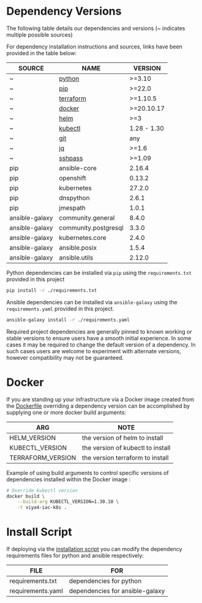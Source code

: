 # Dependency Versions

The following table details our dependencies and versions (~ indicates multiple possible sources)

For dependency installation instructions and sources, links have been provided in the table below:

| SOURCE         | NAME                                                                                                                                           | VERSION     |
|----------------|------------------------------------------------------------------------------------------------------------------------------------------------|-------------|
| ~              | [python](https://www.python.org/downloads/)                                                                                                    | >=3.10      |
| ~              | [pip](https://packaging.python.org/en/latest/guides/installing-using-linux-tools/#installing-pip-setuptools-wheel-with-linux-package-managers) | >=22.0      |
| ~              | [terraform](https://www.terraform.io/downloads)                                                                                                | >=1.10.5     |
| ~              | [docker](https://docs.docker.com/engine/install/)                                                                                              | >=20.10.17  |
| ~              | [helm](https://helm.sh/docs/intro/install/)                                                                                                    | >=3         |
| ~              | [kubectl](https://kubernetes.io/docs/tasks/tools/)                                                                                             | 1.28 - 1.30 |
| ~              | [git](https://git-scm.com/book/en/v2/Getting-Started-Installing-Git)                                                                           | any         |
| ~              | [jq](https://jqlang.github.io/jq/download/)                                                                                                    | >=1.6       |
| ~              | [sshpass](https://manpages.ubuntu.com/manpages/jammy/man1/sshpass.1.html)                                                                                                    | >=1.09       |
| pip            | ansible-core                                                                                                                                   | 2.16.4      |
| pip            | openshift                                                                                                                                      | 0.13.2      |
| pip            | kubernetes                                                                                                                                     | 27.2.0      |
| pip            | dnspython                                                                                                                                      | 2.6.1       |
| pip            | jmespath                                                                                                                                       | 1.0.1       |
| ansible-galaxy | community.general                                                                                                                              | 8.4.0       |
| ansible-galaxy | community.postgresql                                                                                                                           | 3.3.0       |
| ansible-galaxy | kubernetes.core                                                                                                                                | 2.4.0       |
| ansible-galaxy | ansible.posix                                                                                                                                  | 1.5.4       |
| ansible-galaxy | ansible.utils                                                                                                                                  | 2.12.0      |

Python dependencies can be installed via `pip` using the `requirements.txt` provided in this project

```bash
pip install -r ./requirements.txt 
```

Ansible dependencies can be installed via `ansible-galaxy` using the `requirements.yaml` provided in this project.

```bash
ansible-galaxy install -r ./requirements.yaml
```

Required project dependencies are generally pinned to known working or stable versions to ensure users have a smooth initial experience. In some cases it may be required to change the default version of a dependency. In such cases users are welcome to experiment with alternate versions, however compatibility may not be guaranteed.

# Docker

If you are standing up your infrastructure via a Docker image created from the [Dockerfile](../../Dockerfile) overriding a dependency version can be accomplished by supplying one or more docker build arguments:

| ARG               | NOTE                              |
|-------------------|-----------------------------------|
| HELM_VERSION      | the version of helm to install    |
| KUBECTL_VERSION   | the version of kubectl to install |
| TERRAFORM_VERSION | the version terraform to install  |

Example of using build arguments to control specific versions of dependencies installed within the Docker image :
```bash
# Override kubectl version
docker build \
	--build-arg KUBECTL_VERSION=1.30.10 \
	-t viya4-iac-k8s .
```

# Install Script

If deploying via the [installation script](./ScriptUsage.md) you can modify the dependency requirements files for python and ansible respectively:

| FILE              | FOR                             |
|-------------------|---------------------------------|
| requirements.txt  | dependencies for python         |
| requirements.yaml | dependencies for ansible-galaxy |

